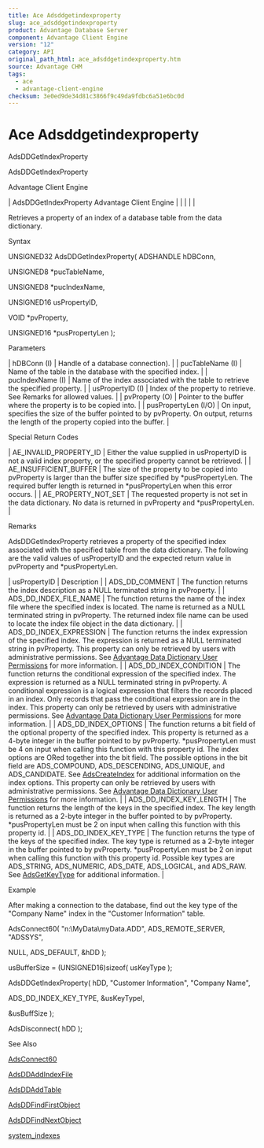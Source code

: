 ```yaml
---
title: Ace Adsddgetindexproperty
slug: ace_adsddgetindexproperty
product: Advantage Database Server
component: Advantage Client Engine
version: "12"
category: API
original_path_html: ace_adsddgetindexproperty.htm
source: Advantage CHM
tags:
  - ace
  - advantage-client-engine
checksum: 3e0ed9de34d81c3866f9c49da9fdbc6a51e6bc0d
---
```


# Ace Adsddgetindexproperty

AdsDDGetIndexProperty

AdsDDGetIndexProperty

Advantage Client Engine

| AdsDDGetIndexProperty  Advantage Client Engine |  |  |  |  |

Retrieves a property of an index of a database table from the data dictionary.

Syntax

UNSIGNED32 AdsDDGetIndexProperty( ADSHANDLE hDBConn,

UNSIGNED8 \*pucTableName,

UNSIGNED8 \*pucIndexName,

UNSIGNED16 usPropertyID,

VOID \*pvProperty,

UNSIGNED16 \*pusPropertyLen );

Parameters

| hDBConn (I) | Handle of a database connection). |
| pucTableName (I) | Name of the table in the database with the specified index. |
| pucIndexName (I) | Name of the index associated with the table to retrieve the specified property. |
| usPropertyID (I) | Index of the property to retrieve. See Remarks for allowed values. |
| pvProperty (O) | Pointer to the buffer where the property is to be copied into. |
| pusPropertyLen (I/O) | On input, specifies the size of the buffer pointed to by pvProperty. On output, returns the length of the property copied into the buffer. |

Special Return Codes

| AE\_INVALID\_PROPERTY\_ID | Either the value supplied in usPropertyID is not a valid index property, or the specified property cannot be retrieved. |
| AE\_INSUFFICIENT\_BUFFER | The size of the property to be copied into pvProperty is larger than the buffer size specified by \*pusPropertyLen. The required buffer length is returned in \*pusPropertyLen when this error occurs. |
| AE\_PROPERTY\_NOT\_SET | The requested property is not set in the data dictionary. No data is returned in pvProperty and \*pusPropertyLen. |

Remarks

AdsDDGetIndexProperty retrieves a property of the specified index associated with the specified table from the data dictionary. The following are the valid values of usPropertyID and the expected return value in pvProperty and \*pusPropertyLen.

| usPropertyID | Description |
| ADS\_DD\_COMMENT | The function returns the index description as a NULL terminated string in pvProperty. |
| ADS\_DD\_INDEX\_FILE\_NAME | The function returns the name of the index file where the specified index is located. The name is returned as a NULL terminated string in pvProperty. The returned index file name can be used to locate the index file object in the data dictionary. |
| ADS\_DD\_INDEX\_EXPRESSION | The function returns the index expression of the specified index. The expression is returned as a NULL terminated string in pvProperty. This property can only be retrieved by users with administrative permissions. See [Advantage Data Dictionary User Permissions](master_advantage_data_dictionary_user_permissions.md) for more information. |
| ADS\_DD\_INDEX\_CONDITION | The function returns the conditional expression of the specified index. The expression is returned as a NULL terminated string in pvProperty. A conditional expression is a logical expression that filters the records placed in an index. Only records that pass the conditional expression are in the index. This property can only be retrieved by users with administrative permissions. See [Advantage Data Dictionary User Permissions](master_advantage_data_dictionary_user_permissions.md) for more information. |
| ADS\_DD\_INDEX\_OPTIONS | The function returns a bit field of the optional property of the specified index. This property is returned as a 4-byte integer in the buffer pointed to by pvProperty. \*pusPropertyLen must be 4 on input when calling this function with this property id. The index options are ORed together into the bit field. The possible options in the bit field are ADS\_COMPOUND, ADS\_DESCENDING, ADS\_UNIQUE, and ADS\_CANDIDATE. See [AdsCreateIndex](ace_adscreateindex.md) for additional information on the index options. This property can only be retrieved by users with administrative permissions. See [Advantage Data Dictionary User Permissions](master_advantage_data_dictionary_user_permissions.md) for more information. |
| ADS\_DD\_INDEX\_KEY\_LENGTH | The function returns the length of the keys in the specified index. The key length is returned as a 2-byte integer in the buffer pointed to by pvProperty. \*pusPropertyLen must be 2 on input when calling this function with this property id. |
| ADS\_DD\_INDEX\_KEY\_TYPE | The function returns the type of the keys of the specified index. The key type is returned as a 2-byte integer in the buffer pointed to by pvProperty. \*pusPropertyLen must be 2 on input when calling this function with this property id. Possible key types are ADS\_STRING, ADS\_NUMERIC, ADS\_DATE, ADS\_LOGICAL, and ADS\_RAW. See [AdsGetKeyType](ace_adsgetkeytype.md) for additional information. |

Example

After making a connection to the database, find out the key type of the "Company Name" index in the "Customer Information" table.

AdsConnect60( "n:\\MyData\\myData.ADD", ADS\_REMOTE\_SERVER, "ADSSYS",

NULL, ADS\_DEFAULT, &hDD );

usBufferSize = (UNSIGNED16)sizeof( usKeyType );

AdsDDGetIndexProperty( hDD, "Customer Information", "Company Name",

ADS\_DD\_INDEX\_KEY\_TYPE, &usKeyTypel,

&usBuffSize );

AdsDisconnect( hDD );

See Also

[AdsConnect60](ace_adsconnect60.md)

[AdsDDAddIndexFile](ace_adsddaddindexfile.md)

[AdsDDAddTable](ace_adsddaddtable.md)

[AdsDDFindFirstObject](ace_adsddfindfirstobject.md)

[AdsDDFindNextObject](ace_adsddfindnextobject.md)

[system\_indexes](master_system_indexes.md)
